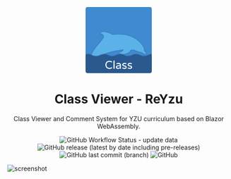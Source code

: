 <p align="center">
  <a href="https://github.com/reyzu-project0/ReYzu-class-viewer">
    <img width="150"
       src="https://raw.githubusercontent.com/reyzu-project0/ReYzu-class-viewer/main/ReYzuClassViewer/ReYzuClassViewer/wwwroot/logo/logo.png">
  </a>
</p>

<h1 align="center">Class Viewer - ReYzu</h1>

<div align="center">

  Class Viewer and Comment System for YZU curriculum based on Blazor WebAssembly.

  ![GitHub Workflow Status - update data](https://img.shields.io/github/actions/workflow/status/vHrqO/ReYzu-class-viewer/update_data.yml)
  ![GitHub release (latest by date including pre-releases)](https://img.shields.io/github/v/release/vHrqO/ReYzu-class-viewer?include_prereleases)
  ![GitHub last commit (branch)](https://img.shields.io/github/last-commit/vHrqO/ReYzu-class-viewer/data?label=data%20-%20last%20commit)
  ![GitHub](https://img.shields.io/github/license/vHrqO/ReYzu-class-viewer)
 
</div>

![screenshot](https://i.imgur.com/2ULGCbU.png)




